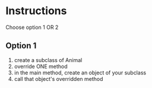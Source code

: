 # Instructions
Choose option 1 OR 2

## Option 1

1. create a subclass of Animal
2. override ONE method
3. in the main method, create an object of your subclass
4. call that object's overridden method
<!-- 5. if time permits, give the subclass its own private property and include getters and setters

## Option 2
1. create a new folder
2. create one parent and one child class
3. override ONE method
4. in the main method, create an object of your subclass
5. call that object's overridden method
6. if time permits, give the subclass its own private property and include getters and setters -->                                      